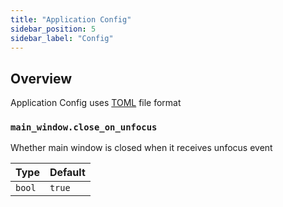 ```yaml
---
title: "Application Config"
sidebar_position: 5
sidebar_label: "Config"
---
```


## Overview

Application Config uses [TOML](https://toml.io) file format

### `main_window.close_on_unfocus`

Whether main window is closed when it receives unfocus event

| Type   | Default |
|--------|---------|
| `bool` | `true`  |